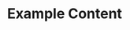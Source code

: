 ---
layout: post
title: Example Content
description: >
  Howdy! This is an example blog post that shows several types of HTML content supported in this theme.
sitemap: false
categories:
    - dev
    - iOS
hide_last_modified: true
---